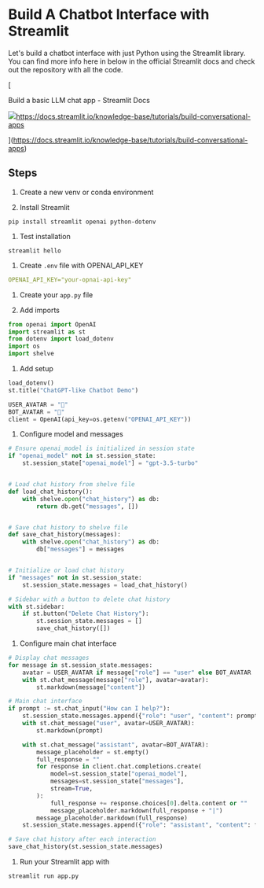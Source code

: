 # Build A Chatbot Interface with Streamlit

Let's build a chatbot interface with just Python using the Streamlit library. You can find more info here in below in the official Streamlit docs and check out the repository with all the code.

[

Build a basic LLM chat app - Streamlit Docs

![](https://www.google.com/s2/favicons?domain_url=https%3A%2F%2Fdocs.streamlit.io%2Fknowledge-base%2Ftutorials%2Fbuild-conversational-apps)https://docs.streamlit.io/knowledge-base/tutorials/build-conversational-apps

](https://docs.streamlit.io/knowledge-base/tutorials/build-conversational-apps)



## Steps

1. Create a new venv or conda environment

1. Install Streamlit

```plain
pip install streamlit openai python-dotenv
```

1. Test installation

```plain
streamlit hello
```

1. Create `.env` file with OPENAI\_API\_KEY

```yaml
OPENAI_API_KEY="your-opnai-api-key"
```

1. Create your `app.py` file

1. Add imports

```python
from openai import OpenAI
import streamlit as st
from dotenv import load_dotenv
import os
import shelve
```

1. Add setup

```python
load_dotenv()
st.title("ChatGPT-like Chatbot Demo")

USER_AVATAR = "👤"
BOT_AVATAR = "🤖"
client = OpenAI(api_key=os.getenv("OPENAI_API_KEY"))
```

1. Configure model and messages

```python
# Ensure openai_model is initialized in session state
if "openai_model" not in st.session_state:
    st.session_state["openai_model"] = "gpt-3.5-turbo"


# Load chat history from shelve file
def load_chat_history():
    with shelve.open("chat_history") as db:
        return db.get("messages", [])


# Save chat history to shelve file
def save_chat_history(messages):
    with shelve.open("chat_history") as db:
        db["messages"] = messages


# Initialize or load chat history
if "messages" not in st.session_state:
    st.session_state.messages = load_chat_history()

# Sidebar with a button to delete chat history
with st.sidebar:
    if st.button("Delete Chat History"):
        st.session_state.messages = []
        save_chat_history([])
```

1. Configure main chat interface

```python
# Display chat messages
for message in st.session_state.messages:
    avatar = USER_AVATAR if message["role"] == "user" else BOT_AVATAR
    with st.chat_message(message["role"], avatar=avatar):
        st.markdown(message["content"])

# Main chat interface
if prompt := st.chat_input("How can I help?"):
    st.session_state.messages.append({"role": "user", "content": prompt})
    with st.chat_message("user", avatar=USER_AVATAR):
        st.markdown(prompt)

    with st.chat_message("assistant", avatar=BOT_AVATAR):
        message_placeholder = st.empty()
        full_response = ""
        for response in client.chat.completions.create(
            model=st.session_state["openai_model"],
            messages=st.session_state["messages"],
            stream=True,
        ):
            full_response += response.choices[0].delta.content or ""
            message_placeholder.markdown(full_response + "|")
        message_placeholder.markdown(full_response)
    st.session_state.messages.append({"role": "assistant", "content": full_response})

# Save chat history after each interaction
save_chat_history(st.session_state.messages)
```

1. Run your Streamlit app with

```plain
streamlit run app.py
```

